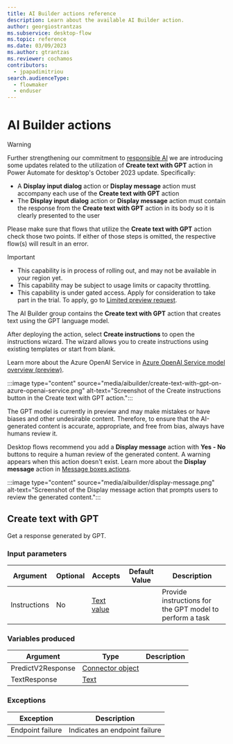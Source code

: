 ```yaml
---
title: AI Builder actions reference
description: Learn about the available AI Builder action.
author: georgiostrantzas
ms.subservice: desktop-flow
ms.topic: reference
ms.date: 03/09/2023
ms.author: gtrantzas
ms.reviewer: cochamos
contributors:
  - jpapadimitriou
search.audienceType: 
  - flowmaker
  - enduser
---
```


# AI Builder actions

>[!WARNING]
>
> Further strengthening our commitment to [responsible AI](https://www.microsoft.com/en-us/ai/responsible-ai)
 we are introducing some updates related to the utilization of **Create text with GPT** action in Power Automate for desktop's October 2023 update. 
Specifically: 
> - A **Display input dialog** action or **Display message** action must accompany each use of the **Create text with GPT** action
> - The **Display input dialog** action or **Display message** action must contain the response from the **Create text with GPT** action in its body so it is clearly presented to the user
>
>Please make sure that flows that utilize the **Create text with GPT** action check those two points. If either of those steps is omitted, the respective flow(s) will result in an error.

> [!IMPORTANT]
>
> - This capability is in process of rolling out, and may not be available in your region yet.
> - This capability may be subject to usage limits or capacity throttling.
> - This capability is under gated access. Apply for consideration to take part in the trial. To apply, go to [Limited preview request](https://forms.office.com/Pages/ResponsePage.aspx?id=v4j5cvGGr0GRqy180BHbR2LogRPRiTJDo1Rd8KnmcFRUMzlLTDZVQlJKSzNIWkVCMzE0VDFYVzk2QS4u).

The AI Builder group contains the **Create text with GPT** action that creates text using the GPT language model.

After deploying the action, select **Create instructions** to open the instructions wizard. The wizard allows you to create instructions using existing templates or start from blank.

Learn more about the Azure OpenAI Service in [Azure OpenAI Service model overview (preview)](/ai-builder/prebuilt-azure-openai).

:::image type="content" source="media/aibuilder/create-text-with-gpt-on-azure-openai-service.png" alt-text="Screenshot of the Create instructions button in the Create text with GPT action.":::

The GPT model is currently in preview and may make mistakes or have biases and other undesirable content. Therefore, to ensure that the AI-generated content is accurate, appropriate, and free from bias, always have humans review it.

Desktop flows recommend you add a **Display message** action with **Yes - No** buttons to require a human review of the generated content. A warning appears when this action doesn't exist. Learn more about the **Display message** action in [Message boxes actions](display.md).

:::image type="content" source="media/aibuilder/display-message.png" alt-text="Screenshot of the Display message action that prompts users to review the generated content.":::

## <a name="callgpt"></a> Create text with GPT

Get a response generated by GPT.

### Input parameters

|Argument|Optional|Accepts|Default Value|Description|
|-----|-----|-----|-----|-----|
|Instructions|No|[Text value](../variable-data-types.md#text-value)||Provide instructions for the GPT model to perform a task|

### Variables produced

|Argument|Type|Description|
|-----|-----|-----|
|PredictV2Response|[Connector object](../variable-data-types.md#connector-object)||
|TextResponse|[Text](../variable-data-types.md#text-value)||

### <a name="callgpt_onerror"></a> Exceptions

|Exception|Description|
|-----|-----|
|Endpoint failure|Indicates an endpoint failure|
